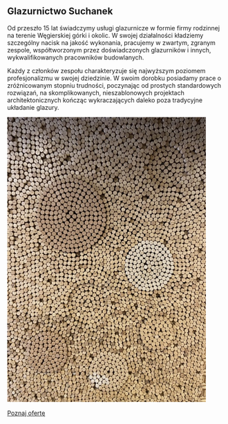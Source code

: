## Glazurnictwo Suchanek

  Od przeszło 15 lat świadczymy usługi glazurnicze w formie firmy rodzinnej na terenie Węgierskiej górki i okolic. W swojej działalności kładziemy szczególny nacisk na jakość wykonania, pracujemy w zwartym, zgranym zespole, współtworzonym przez doświadczonych glazurników i innych, wykwalifikowanych pracowników budowlanych.

  Każdy z członków zespołu charakteryzuje się najwyższym poziomem profesjonalizmu w swojej dziedzinie. W swoim dorobku posiadamy prace o zróżnicowanym stopniu trudności, poczynając od prostych standardowych rozwiązań, na skomplikowanych, nieszablonowych projektach architektonicznych kończąc  wykraczających daleko poza tradycyjne układanie glazury.

![hero-image](/images/hero-image.jpg)

[Poznaj ofertę](https://github.com/mflisikowski/testowe/edit/main/posts/About.md)
